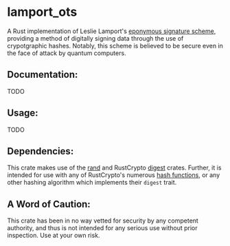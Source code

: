 # lamport_ots
A Rust implementation of Leslie Lamport's [eponymous signature scheme](https://en.wikipedia.org/wiki/Lamport_signature), providing a method of digitally signing data through the use of crypotgraphic hashes. Notably, this scheme is believed to be secure even in the face of attack by quantum computers.

## Documentation:
TODO

## Usage:
TODO

## Dependencies:
This crate makes use of the [rand](https://github.com/rust-random/rand) and RustCrypto [digest](https://github.com/RustCrypto/traits/tree/master/digest) crates. Further, it is intended for use with any of RustCrypto's numerous [hash functions](https://github.com/RustCrypto/hashes), or any other hashing algorithm which implements their `digest` trait.

## A Word of Caution:
This crate has been in no way vetted for security by any competent authority, and thus is not intended for any serious use without prior inspection. Use at your own risk.

